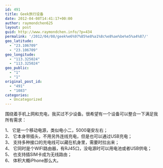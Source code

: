```yaml
---
id: 491
title: Geek旅行设备
date: 2012-04-08T14:41:17+00:00
author: raymondchen625
layout: post
guid: http://www.raymondchen.info/?p=434
permalink: '/2012/04/08/geek%e6%97%85%e8%a1%8c%e8%ae%be%e5%a4%87/'
geo_latitude:
  - "23.106709"
  - "23.106709"
geo_longitude:
  - "113.325024"
  - "113.325024"
geo_public:
  - "1"
  - "1"
original_post_id:
  - "491"
  - "1083"
categories:
  - Uncategorized
---
```

围绕着手机上网和充电，我买过不少设备。很希望有一个设备可以整合一下满足我所有需求：

1、 它是一个移动电源，类似电小二，5000毫安左右；  
2、 它本身带插头，不用另外连线充电，但是也可以通过USB充电；  
3、 支持多种接口的充电线可以藏在机身里，需要时拉出来；  
4、 它同时是个WIFI路由器，有RJ45口，没电源时可以用电池或者USB供电；  
5、 也支持插SIM卡成为无线路由；  
6、 体积大概iPhone那么大。